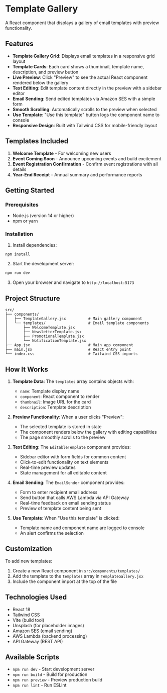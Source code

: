 # Template Gallery

A React component that displays a gallery of email templates with preview functionality.

## Features

- **Template Gallery Grid**: Displays email templates in a responsive grid layout
- **Template Cards**: Each card shows a thumbnail, template name, description, and preview button
- **Live Preview**: Click "Preview" to see the actual React component rendered below the gallery
- **Text Editing**: Edit template content directly in the preview with a sidebar editor
- **Email Sending**: Send edited templates via Amazon SES with a simple form
- **Smooth Scrolling**: Automatically scrolls to the preview when selected
- **Use Template**: "Use this template" button logs the component name to console
- **Responsive Design**: Built with Tailwind CSS for mobile-friendly layout

## Templates Included

1. **Welcome Template** - For welcoming new users
2. **Event Coming Soon** - Announce upcoming events and build excitement
3. **Event Registration Confirmation** - Confirm event registrations with all details
4. **Year-End Receipt** - Annual summary and performance reports

## Getting Started

### Prerequisites

- Node.js (version 14 or higher)
- npm or yarn

### Installation

1. Install dependencies:
```bash
npm install
```

2. Start the development server:
```bash
npm run dev
```

3. Open your browser and navigate to `http://localhost:5173`

## Project Structure

```
src/
├── components/
│   ├── TemplateGallery.jsx          # Main gallery component
│   └── templates/                   # Email template components
│       ├── WelcomeTemplate.jsx
│       ├── NewsletterTemplate.jsx
│       ├── PromotionalTemplate.jsx
│       └── NotificationTemplate.jsx
├── App.jsx                          # Main app component
├── main.jsx                         # React entry point
└── index.css                        # Tailwind CSS imports
```

## How It Works

1. **Template Data**: The `templates` array contains objects with:
   - `name`: Template display name
   - `component`: React component to render
   - `thumbnail`: Image URL for the card
   - `description`: Template description

2. **Preview Functionality**: When a user clicks "Preview":
   - The selected template is stored in state
   - The component renders below the gallery with editing capabilities
   - The page smoothly scrolls to the preview

3. **Text Editing**: The `EditableTemplate` component provides:
   - Sidebar editor with form fields for common content
   - Click-to-edit functionality on text elements
   - Real-time preview updates
   - State management for all editable content

4. **Email Sending**: The `EmailSender` component provides:
   - Form to enter recipient email address
   - Send button that calls AWS Lambda via API Gateway
   - Real-time feedback on email sending status
   - Preview of template content being sent

5. **Use Template**: When "Use this template" is clicked:
   - Template name and component name are logged to console
   - An alert confirms the selection

## Customization

To add new templates:

1. Create a new React component in `src/components/templates/`
2. Add the template to the `templates` array in `TemplateGallery.jsx`
3. Include the component import at the top of the file

## Technologies Used

- React 18
- Tailwind CSS
- Vite (build tool)
- Unsplash (for placeholder images)
- Amazon SES (email sending)
- AWS Lambda (backend processing)
- API Gateway (REST API)

## Available Scripts

- `npm run dev` - Start development server
- `npm run build` - Build for production
- `npm run preview` - Preview production build
- `npm run lint` - Run ESLint 